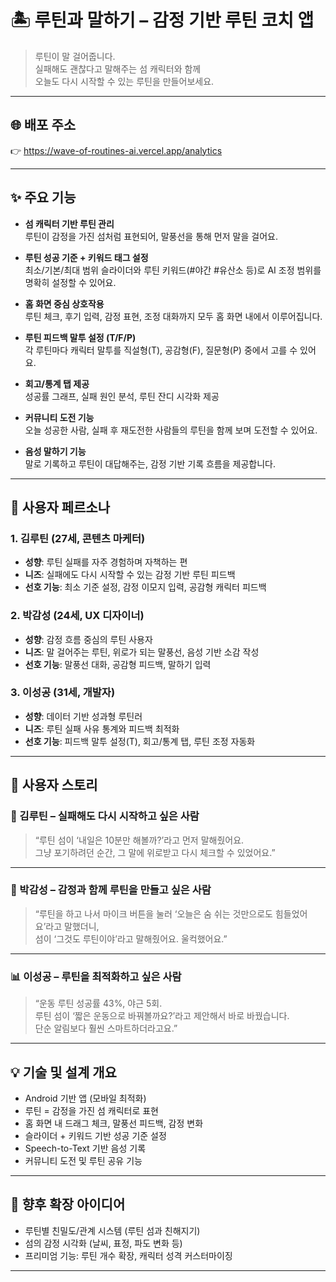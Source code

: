 # 🏝 루틴과 말하기 – 감정 기반 루틴 코치 앱

> 루틴이 말 걸어줍니다.  
> 실패해도 괜찮다고 말해주는 섬 캐릭터와 함께  
> 오늘도 다시 시작할 수 있는 루틴을 만들어보세요.

---

## 🌐 배포 주소

👉 https://wave-of-routines-ai.vercel.app/analytics

---

## ✨ 주요 기능

- **섬 캐릭터 기반 루틴 관리**  
  루틴이 감정을 가진 섬처럼 표현되어, 말풍선을 통해 먼저 말을 걸어요.

- **루틴 성공 기준 + 키워드 태그 설정**  
  최소/기본/최대 범위 슬라이더와 루틴 키워드(#야간 #유산소 등)로 AI 조정 범위를 명확히 설정할 수 있어요.

- **홈 화면 중심 상호작용**  
  루틴 체크, 후기 입력, 감정 표현, 조정 대화까지 모두 홈 화면 내에서 이루어집니다.

- **루틴 피드백 말투 설정 (T/F/P)**  
  각 루틴마다 캐릭터 말투를 직설형(T), 공감형(F), 질문형(P) 중에서 고를 수 있어요.

- **회고/통계 탭 제공**  
  성공률 그래프, 실패 원인 분석, 루틴 잔디 시각화 제공

- **커뮤니티 도전 기능**  
  오늘 성공한 사람, 실패 후 재도전한 사람들의 루틴을 함께 보며 도전할 수 있어요.

- **음성 말하기 기능**  
  말로 기록하고 루틴이 대답해주는, 감정 기반 기록 흐름을 제공합니다.

---

## 👤 사용자 페르소나

### 1. 김루틴 (27세, 콘텐츠 마케터)
- **성향**: 루틴 실패를 자주 경험하며 자책하는 편
- **니즈**: 실패에도 다시 시작할 수 있는 감정 기반 루틴 피드백
- **선호 기능**: 최소 기준 설정, 감정 이모지 입력, 공감형 캐릭터 피드백

### 2. 박감성 (24세, UX 디자이너)
- **성향**: 감정 흐름 중심의 루틴 사용자
- **니즈**: 말 걸어주는 루틴, 위로가 되는 말풍선, 음성 기반 소감 작성
- **선호 기능**: 말풍선 대화, 공감형 피드백, 말하기 입력

### 3. 이성공 (31세, 개발자)
- **성향**: 데이터 기반 성과형 루틴러
- **니즈**: 루틴 실패 사유 통계와 피드백 최적화
- **선호 기능**: 피드백 말투 설정(T), 회고/통계 탭, 루틴 조정 자동화

---

## 📖 사용자 스토리

### 🎯 김루틴 – 실패해도 다시 시작하고 싶은 사람
> “루틴 섬이 ‘내일은 10분만 해볼까?’라고 먼저 말해줬어요.  
> 그냥 포기하려던 순간, 그 말에 위로받고 다시 체크할 수 있었어요.”

---

### 🎤 박감성 – 감정과 함께 루틴을 만들고 싶은 사람
> “루틴을 하고 나서 마이크 버튼을 눌러 ‘오늘은 숨 쉬는 것만으로도 힘들었어요’라고 말했더니,  
> 섬이 ‘그것도 루틴이야’라고 말해줬어요. 울컥했어요.”

---

### 📊 이성공 – 루틴을 최적화하고 싶은 사람
> “운동 루틴 성공률 43%, 야근 5회.  
> 루틴 섬이 ‘짧은 운동으로 바꿔볼까요?’라고 제안해서 바로 바꿨습니다.  
> 단순 알림보다 훨씬 스마트하더라고요.”

---

## 💡 기술 및 설계 개요

- Android 기반 앱 (모바일 최적화)
- 루틴 = 감정을 가진 섬 캐릭터로 표현
- 홈 화면 내 드래그 체크, 말풍선 피드백, 감정 변화
- 슬라이더 + 키워드 기반 성공 기준 설정
- Speech-to-Text 기반 음성 기록
- 커뮤니티 도전 및 루틴 공유 기능

---

## 📌 향후 확장 아이디어

- 루틴별 친밀도/관계 시스템 (루틴 섬과 친해지기)
- 섬의 감정 시각화 (날씨, 표정, 파도 변화 등)
- 프리미엄 기능: 루틴 개수 확장, 캐릭터 성격 커스터마이징

---
